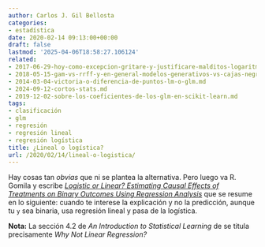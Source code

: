 ```yaml
---
author: Carlos J. Gil Bellosta
categories:
- estadística
date: 2020-02-14 09:13:00+00:00
draft: false
lastmod: '2025-04-06T18:58:27.106124'
related:
- 2017-06-29-hoy-como-excepcion-gritare-y-justificare-malditos-logaritmos.md
- 2018-05-15-gam-vs-rrff-y-en-general-modelos-generativos-vs-cajas-negras.md
- 2014-03-04-victoria-o-diferencia-de-puntos-lm-o-glm.md
- 2024-09-12-cortos-stats.md
- 2019-12-02-sobre-los-coeficientes-de-los-glm-en-scikit-learn.md
tags:
- clasificación
- glm
- regresión
- regresión lineal
- regresión logística
title: ¿Lineal o logística?
url: /2020/02/14/lineal-o-logistica/
---
```


Hay cosas tan _obvias_ que ni se plantea la alternativa. Pero luego va R. Gomila y escribe _[Logistic or Linear? Estimating Causal Effects of Treatments on Binary Outcomes Using Regression Analysis](https://www.researchgate.net/publication/334410430_Logistic_or_Linear_Estimating_Causal_Effects_of_Binary_Outcomes_Using_Regression_Analysis)_ que se resume en lo siguiente: cuando te interese la explicación y no la predicción, aunque tu `y` sea binaria, usa regresión lineal y pasa de la logística.

**Nota:** La sección 4.2 de _An Introduction to Statistical Learning_ de se titula precisamente _Why Not Linear Regression?_